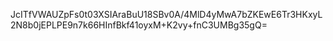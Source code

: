 JcITfVWAUZpFs0t03XSIAraBuU18SBv0A/4MlD4yMwA7bZKEwE6Tr3HKxyL2N8b0jEPLPE9n7k66HInfBkf41oyxM+K2vy+fnC3UMBg35gQ=
